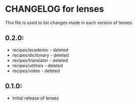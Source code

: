 # CHANGELOG for lenses

This file is used to list changes made in each version of lenses.

## 0.2.0:

* recipes/academic - deleted
* recipes/dictionary - deleted
* recipes/translator - deleted
* recipes/utilities - deleted
* recipes/video - deleted

## 0.1.0:

* Initial release of lenses

